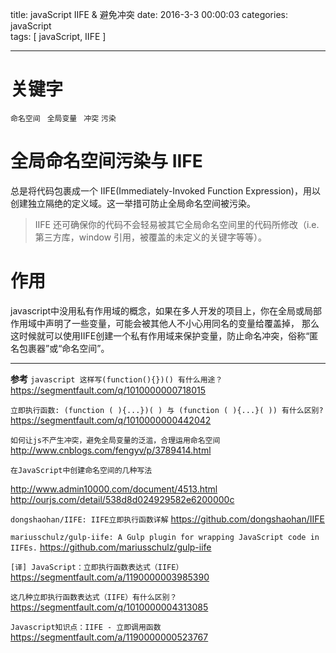 title: javaScript IIFE & 避免冲突
date: 2016-3-3 00:00:03
categories:   javaScript  
tags: [ javaScript,  IIFE ]


---
# 关键字
`命名空间` ` 全局变量` ` 冲突` `污染`


# 全局命名空间污染与 IIFE
总是将代码包裹成一个 IIFE(Immediately-Invoked Function Expression)，用以创建独立隔绝的定义域。这一举措可防止全局命名空间被污染。
>IIFE 还可确保你的代码不会轻易被其它全局命名空间里的代码所修改（i.e. 第三方库，window 引用，被覆盖的未定义的关键字等等）。


# 作用
javascript中没用私有作用域的概念，如果在多人开发的项目上，你在全局或局部作用域中声明了一些变量，可能会被其他人不小心用同名的变量给覆盖掉， 那么这时候就可以使用IIFE创建一个私有作用域来保护变量，防止命名冲突，俗称“匿名包裹器”或“命名空间”。


---
**参考**
`javascript 这样写(function(){})() 有什么用途？`
https://segmentfault.com/q/1010000000718015


`立即执行函数: (function ( ){...})( ) 与 (function ( ){...}( )) 有什么区别?`
https://segmentfault.com/q/1010000000442042


`如何让js不产生冲突，避免全局变量的泛滥，合理运用命名空间`
http://www.cnblogs.com/fengyv/p/3789414.html


`在JavaScript中创建命名空间的几种写法`

http://www.admin10000.com/document/4513.html
http://ourjs.com/detail/538d8d024929582e6200000c


`dongshaohan/IIFE: IIFE立即执行函数详解`
https://github.com/dongshaohan/IIFE



`mariusschulz/gulp-iife: A Gulp plugin for wrapping JavaScript code in IIFEs.`
https://github.com/mariusschulz/gulp-iife


`[译] JavaScript：立即执行函数表达式（IIFE）`
https://segmentfault.com/a/1190000003985390



`这几种立即执行函数表达式（IIFE）有什么区别？`
https://segmentfault.com/q/1010000004313085


`Javascript知识点：IIFE - 立即调用函数`
https://segmentfault.com/a/1190000000523767



<!-- more -->


